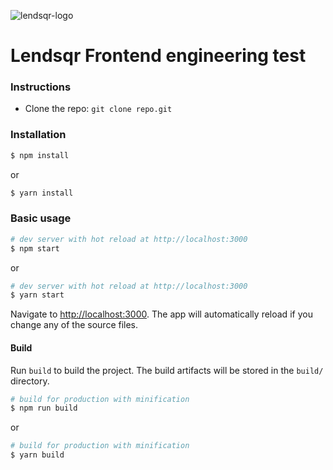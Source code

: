 ![lendsqr-logo](https://user-images.githubusercontent.com/47259302/195503562-f297120c-e3a3-477a-b9f8-8acd713aa13a.png)
# Lendsqr Frontend engineering test

### Instructions

- Clone the repo: `git clone repo.git`

### Installation

``` bash
$ npm install
```

or

``` bash
$ yarn install
```

### Basic usage

``` bash
# dev server with hot reload at http://localhost:3000
$ npm start 
```

or 

``` bash
# dev server with hot reload at http://localhost:3000
$ yarn start
```

Navigate to [http://localhost:3000](http://localhost:3000). The app will automatically reload if you change any of the source files.

#### Build

Run `build` to build the project. The build artifacts will be stored in the `build/` directory.

```bash
# build for production with minification
$ npm run build
```

or

```bash
# build for production with minification
$ yarn build
```



